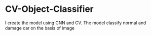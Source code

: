 # CV-Object-Classifier
I create the model using CNN and CV. The model classify normal and damage car on the basis of image
